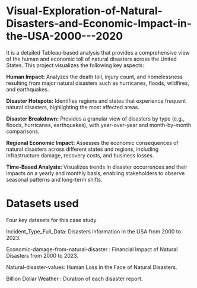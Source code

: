 # Visual-Exploration-of-Natural-Disasters-and-Economic-Impact-in-the-USA-2000---2020


It is a  detailed Tableau-based analysis that provides a comprehensive view of the human and economic toll of natural disasters across the United States. This project visualizes the following key aspects:

**Human Impact:** Analyzes the death toll, injury count, and homelessness resulting from major natural disasters such as hurricanes, floods, wildfires, and earthquakes.

**Disaster Hotspots:** Identifies regions and states that experience frequent natural disasters, highlighting the most affected areas.

**Disaster Breakdown:** Provides a granular view of disasters by type (e.g., floods, hurricanes, earthquakes), with year-over-year and month-by-month comparisons.

**Regional Economic Impact:** Assesses the economic consequences of natural disasters across different states and regions, including infrastructure damage, recovery costs, and business losses.

**Time-Based Analysis:** Visualizes trends in disaster occurrences and their impacts on a yearly and monthly basis, enabling stakeholders to observe seasonal patterns and long-term shifts.


# Datasets used

Four key datasets for this case study

Incident_Type_Full_Data: Disasters information in the USA from 2000 to 2023.

Economic-damage-from-natural-disaster : Financial Impact of Natural Disasters from 2000 to 2023.

Natural-disaster-values: Human Loss in the Face of Natural Disasters.

Billion Dollar Weather : Duration of each disaster  report.




